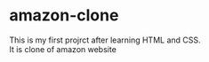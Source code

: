 # amazon-clone
This is my first projrct after learning HTML and CSS.<br> It is clone of amazon website
